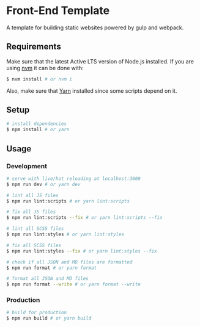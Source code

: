 # Front-End Template

A template for building static websites powered by gulp and webpack.

## Requirements

Make sure that the latest Active LTS version of Node.js installed. If you are using [nvm](https://github.com/creationix/nvm) it can be done with:

```bash
$ nvm install # or nvm i
```

Also, make sure that [Yarn](https://yarnpkg.com) installed since some scripts depend on it.

## Setup

```bash
# install dependencies
$ npm install # or yarn
```

## Usage

### Development

```bash
# serve with live/hot reloading at localhost:3000
$ npm run dev # or yarn dev

# lint all JS files
$ npm run lint:scripts # or yarn lint:scripts

# fix all JS files
$ npm run lint:scripts --fix # or yarn lint:scripts --fix

# lint all SCSS files
$ npm run lint:styles # or yarn lint:styles

# fix all SCSS files
$ npm run lint:styles --fix # or yarn lint:styles --fix

# check if all JSON and MD files are formatted
$ npm run format # or yarn format

# format all JSON and MD files
$ npm run format --write # or yarn format --write
```

### Production

```bash
# build for production
$ npm run build # or yarn build
```
